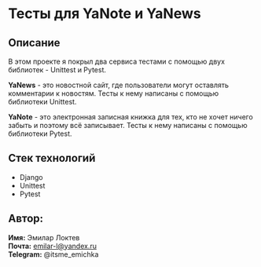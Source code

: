 # Тесты для YaNote и YaNews
## Описание
В этом проекте я покрыл два сервиса тестами с помощью двух библиотек - Unittest и Pytest.  

**YaNews** - это новостной сайт, где пользователи могут оставлять комментарии к новостям. Тесты к нему написаны с помощью библиотеки Unittest.  

**YaNote** - это электронная записная книжка для тех, кто не хочет ничего забыть и поэтому всё записывает. Тесты к нему написаны с помощью библиотеки Pytest.  


## Стек технологий
- Django
- Unittest
- Pytest

## Автор:

**Имя:** Эмилар Локтев  
**Почта:** emilar-l@yandex.ru  
**Telegram:** @itsme_emichka  